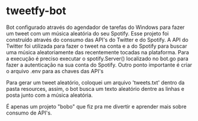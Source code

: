 # tweetfy-bot
Bot configurado através do agendador de tarefas do Windows para fazer um tweet com um música aleatória do seu Spotify.
Esse projeto foi construído através do consumo das API's do Twitter e do Spotify. A API do Twitter foi utilizada para fazer o tweet na conta e a do Spotify para buscar uma música aleatoriamente das recentemente tocadas na plataforma.
Para a execução é preciso executar o spotify.Server() localizado no bot.go para fazer a autenticação na sua conta do Spotify. Outro ponto importante é criar o arquivo .env para as chaves das API's

Para gerar um tweet aleatório, coloquei um arquivo 'tweets.txt' dentro da pasta resources, assim, o bot busca um texto aleatório dentre as linhas e posta junto com a música aleatória.

É apenas um projeto "bobo" que fiz pra me divertir e aprender mais sobre consumo de API's.
